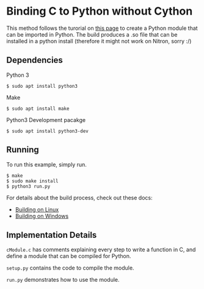 # Binding C to Python without Cython

This method follows the turorial on [this page](https://docs.python.org/3/extending/extending.html) to create a Python module that can be imported in Python. The build produces a .so file that can be installed in a python install (therefore it might not work on Nitron, sorry :/)

## Dependencies

Python 3

```
$ sudo apt install python3
```

Make

```
$ sudo apt install make
```

Python3 Development pacakge

```
$ sudo apt install python3-dev
```

## Running

To run this example, simply run. 

```
$ make
$ sudo make install
$ python3 run.py
```

For details about the build process, check out these docs:

* [Building on Linux](https://docs.python.org/3/extending/building.html#building)
* [Building on Windows](https://docs.python.org/3/extending/windows.html#building-on-windows)

## Implementation Details

`cModule.c` has comments explaining every step to write a function in C, and define a module that can be compiled for Python.

`setup.py` contains the code to compile the module.

`run.py` demonstrates how to use the module.

